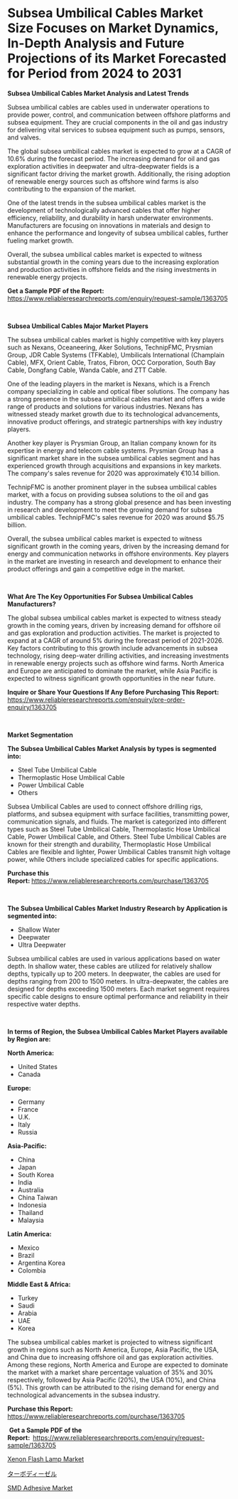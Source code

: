 <p><h1>Subsea Umbilical Cables Market Size Focuses on Market Dynamics, In-Depth Analysis and Future Projections of its Market Forecasted for Period from 2024 to 2031</h1></p><p><strong>Subsea Umbilical Cables Market Analysis and Latest Trends</strong></p>
<p><p>Subsea umbilical cables are cables used in underwater operations to provide power, control, and communication between offshore platforms and subsea equipment. They are crucial components in the oil and gas industry for delivering vital services to subsea equipment such as pumps, sensors, and valves.</p><p>The global subsea umbilical cables market is expected to grow at a CAGR of 10.6% during the forecast period. The increasing demand for oil and gas exploration activities in deepwater and ultra-deepwater fields is a significant factor driving the market growth. Additionally, the rising adoption of renewable energy sources such as offshore wind farms is also contributing to the expansion of the market.</p><p>One of the latest trends in the subsea umbilical cables market is the development of technologically advanced cables that offer higher efficiency, reliability, and durability in harsh underwater environments. Manufacturers are focusing on innovations in materials and design to enhance the performance and longevity of subsea umbilical cables, further fueling market growth.</p><p>Overall, the subsea umbilical cables market is expected to witness substantial growth in the coming years due to the increasing exploration and production activities in offshore fields and the rising investments in renewable energy projects.</p></p>
<p><strong>Get a Sample PDF of the Report:&nbsp;</strong> <a href="https://www.reliableresearchreports.com/enquiry/request-sample/1363705">https://www.reliableresearchreports.com/enquiry/request-sample/1363705</a></p>
<p>&nbsp;</p>
<p><strong>Subsea Umbilical Cables Major Market Players</strong></p>
<p><p>The subsea umbilical cables market is highly competitive with key players such as Nexans, Oceaneering, Aker Solutions, TechnipFMC, Prysmian Group, JDR Cable Systems (TFKable), Umbilicals International (Champlain Cable), MFX, Orient Cable, Tratos, Fibron, OCC Corporation, South Bay Cable, Dongfang Cable, Wanda Cable, and ZTT Cable.</p><p>One of the leading players in the market is Nexans, which is a French company specializing in cable and optical fiber solutions. The company has a strong presence in the subsea umbilical cables market and offers a wide range of products and solutions for various industries. Nexans has witnessed steady market growth due to its technological advancements, innovative product offerings, and strategic partnerships with key industry players.</p><p>Another key player is Prysmian Group, an Italian company known for its expertise in energy and telecom cable systems. Prysmian Group has a significant market share in the subsea umbilical cables segment and has experienced growth through acquisitions and expansions in key markets. The company's sales revenue for 2020 was approximately €10.14 billion.</p><p>TechnipFMC is another prominent player in the subsea umbilical cables market, with a focus on providing subsea solutions to the oil and gas industry. The company has a strong global presence and has been investing in research and development to meet the growing demand for subsea umbilical cables. TechnipFMC's sales revenue for 2020 was around $5.75 billion.</p><p>Overall, the subsea umbilical cables market is expected to witness significant growth in the coming years, driven by the increasing demand for energy and communication networks in offshore environments. Key players in the market are investing in research and development to enhance their product offerings and gain a competitive edge in the market.</p></p>
<p>&nbsp;</p>
<p><strong>What Are The Key Opportunities For Subsea Umbilical Cables Manufacturers?</strong></p>
<p><p>The global subsea umbilical cables market is expected to witness steady growth in the coming years, driven by increasing demand for offshore oil and gas exploration and production activities. The market is projected to expand at a CAGR of around 5% during the forecast period of 2021-2026. Key factors contributing to this growth include advancements in subsea technology, rising deep-water drilling activities, and increasing investments in renewable energy projects such as offshore wind farms. North America and Europe are anticipated to dominate the market, while Asia Pacific is expected to witness significant growth opportunities in the near future.</p></p>
<p><strong>Inquire or Share Your Questions If Any Before Purchasing This Report:</strong> <a href="https://www.reliableresearchreports.com/enquiry/pre-order-enquiry/1363705">https://www.reliableresearchreports.com/enquiry/pre-order-enquiry/1363705</a></p>
<p>&nbsp;</p>
<p><strong>Market Segmentation</strong></p>
<p><strong>The Subsea Umbilical Cables Market Analysis by types is segmented into:</strong></p>
<p><ul><li>Steel Tube Umbilical Cable</li><li>Thermoplastic Hose Umbilical Cable</li><li>Power Umbilical Cable</li><li>Others</li></ul></p>
<p><p>Subsea Umbilical Cables are used to connect offshore drilling rigs, platforms, and subsea equipment with surface facilities, transmitting power, communication signals, and fluids. The market is categorized into different types such as Steel Tube Umbilical Cable, Thermoplastic Hose Umbilical Cable, Power Umbilical Cable, and Others. Steel Tube Umbilical Cables are known for their strength and durability, Thermoplastic Hose Umbilical Cables are flexible and lighter, Power Umbilical Cables transmit high voltage power, while Others include specialized cables for specific applications.</p></p>
<p><strong>Purchase this Report:&nbsp;</strong><a href="https://www.reliableresearchreports.com/purchase/1363705">https://www.reliableresearchreports.com/purchase/1363705</a></p>
<p>&nbsp;</p>
<p><strong>The Subsea Umbilical Cables Market Industry Research by Application is segmented into:</strong></p>
<p><ul><li>Shallow Water</li><li>Deepwater</li><li>Ultra Deepwater</li></ul></p>
<p><p>Subsea umbilical cables are used in various applications based on water depth. In shallow water, these cables are utilized for relatively shallow depths, typically up to 200 meters. In deepwater, the cables are used for depths ranging from 200 to 1500 meters. In ultra-deepwater, the cables are designed for depths exceeding 1500 meters. Each market segment requires specific cable designs to ensure optimal performance and reliability in their respective water depths.</p></p>
<p>&nbsp;</p>
<p><strong>In terms of Region, the Subsea Umbilical Cables Market Players available by Region are:</strong></p>
<p>
    <p> <strong> North America: </strong>
        <ul>
            <li>United States</li>
            <li>Canada</li>
        </ul>
        </p> 
    <p> <strong> Europe: </strong>
        <ul>
            <li>Germany</li>
            <li>France</li>
            <li>U.K.</li>
            <li>Italy</li>
            <li>Russia</li>
        </ul>
        </p> 
    <p> <strong> Asia-Pacific: </strong>
        <ul>
            <li>China</li>
            <li>Japan</li>
            <li>South Korea</li>
            <li>India</li>
            <li>Australia</li>
            <li>China Taiwan</li>
            <li>Indonesia</li>
            <li>Thailand</li>
            <li>Malaysia</li>
        </ul>
        </p> 
    <p> <strong> Latin America: </strong>
        <ul>
            <li>Mexico</li>
            <li>Brazil</li>
            <li>Argentina Korea</li>
            <li>Colombia</li>
        </ul>
        </p> 
    <p> <strong> Middle East & Africa: </strong>
        <ul>
            <li>Turkey</li>
            <li>Saudi</li>
            <li>Arabia</li>
            <li>UAE</li>
            <li>Korea</li>
        </ul>
    </p>
    </p>
<p><p>The subsea umbilical cables market is projected to witness significant growth in regions such as North America, Europe, Asia Pacific, the USA, and China due to increasing offshore oil and gas exploration activities. Among these regions, North America and Europe are expected to dominate the market with a market share percentage valuation of 35% and 30% respectively, followed by Asia Pacific (20%), the USA (10%), and China (5%). This growth can be attributed to the rising demand for energy and technological advancements in the subsea industry.</p></p>
<p><strong>Purchase this Report: </strong><a href="https://www.reliableresearchreports.com/purchase/1363705">https://www.reliableresearchreports.com/purchase/1363705</a></p>
<p>&nbsp;<strong>Get a Sample PDF of the Report:&nbsp;&nbsp;</strong><a href="https://www.reliableresearchreports.com/enquiry/request-sample/1363705">https://www.reliableresearchreports.com/enquiry/request-sample/1363705</a></p>
<p><strong></strong></p>
<p><p><a href="https://github.com/PeterParrish5/Market-Research-Report-List-4/blob/main/xenon-flash-lamp-market.md">Xenon Flash Lamp Market</a></p><p><a href="https://github.com/xnljig2898992/Market-Research-Report-List-1/blob/main/410191516220.md">ターボディーゼル</a></p><p><a href="https://eight-handstand-8fb.notion.site/SMD-Adhesive-Market-Offer-Valuable-Insights-into-Market-Size-Market-Share-Market-Trends-and-Proje-3d5be54dc1444084a4be1760cec9a43b">SMD Adhesive Market</a></p></p>